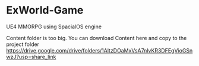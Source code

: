 # ExWorld-Game
UE4 MMORPG using SpacialOS engine

Content folder is too big. You can download Content here and copy to the project folder
https://drive.google.com/drive/folders/1AltzDOaMxVsA7nlvKR3DFEgVioGSnwzJ?usp=share_link
